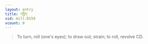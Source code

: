 ```yaml
---
layout: entry
title: འཁྱིད་
vid: Hill:0159
vcount: 0
---
```

> To turn, roll (one's eyes); to draw out; strain; to roll, revolve CD\.


